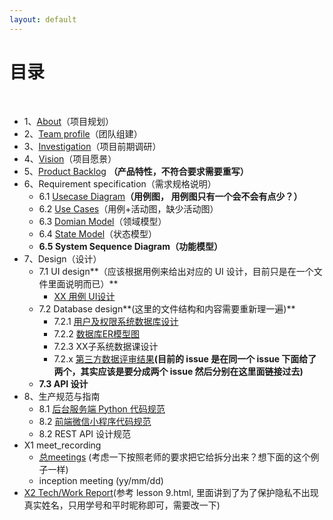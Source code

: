 ```yaml
---
layout: default
---
```


# [](#TOC)目录

&nbsp;&nbsp; 

* 1、[About](01-about)（项目规划）
* 2、[Team profile](02-team-profile)（团队组建）
* 3、[Investigation](03-investigation)（项目前期调研）
* 4、[Vision](04-vision)（项目愿景）
* 5、[Product Backlog](05-product-backlog) **（产品特性，不符合要求需要重写）**
* 6、Requirement specification（需求规格说明）
    - 6.1 [Usecase Diagram](06-01-usecase-diagram)**（用例图， 用例图只有一个会不会有点少？）**
    - 6.2 [Use Cases](06-02-use-cases)（用例+活动图，缺少活动图）
    - 6.3 [Domian Model](06-03-domain-model)（领域模型）
    - 6.4 [State Model](06-04-state-model)（状态模型）
    - **6.5 System Sequence Diagram（功能模型）**
* 7、Design（设计）
    - 7.1 UI design**（应该根据用例来给出对应的 UI 设计，目前只是在一个文件里面说明而已）**
        - [XX 用例 UI设计](07-01-01-XX-ui-design)
    - 7.2 Database design**(这里的文件结构和内容需要重新理一遍)**
        - 7.2.1 [用户及权限系统数据库设计](07-02-01-database-design)
        - 7.2.2 [数据库ER模型图](07-02-02-database-er-model)
        - 7.2.3 XX子系统数据课设计
        - 7.2.x [第三方数据评审结果](07-02-03-第三方数据评审结果)**(目前的 issue 是在同一个 issue 下面给了两个，其实应该是要分成两个 issue 然后分别在这里面链接过去)**
    - **7.3 API 设计**
* 8、生产规范与指南
    - 8.1 [后台服务端 Python 代码规范](08-01-backend-coding-standard)
    - 8.2 [前端微信小程序代码规范](08-02-frontend-coding-standard)
    - 8.2 REST API 设计规范
* X1 meet_recording
    * [总meetings](X1-meetings) (考虑一下按照老师的要求把它给拆分出来？想下面的这个例子一样)
    * inception meeting (yy/mm/dd)
* [X2 Tech/Work Report](X2-techwork-report)(参考 lesson 9.html, 里面讲到了为了保护隐私不出现真实姓名，只用学号和平时昵称即可，需要改一下)
